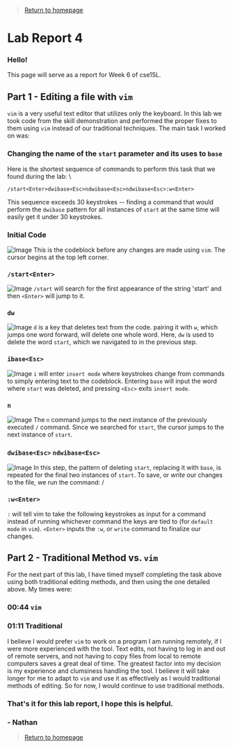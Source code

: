 >[Return to homepage](index.md)
# Lab Report 4
### Hello!
This page will serve as a report for Week 6 of cse15L.

## Part 1 - Editing a file with `vim`
`vim` is a very useful text editor that utilizes only the keyboard. In this lab we took code from the skill demonstration and performed the proper fixes to them using `vim` instead of our traditional techniques. The main task I worked on was:

### Changing the name of the `start` parameter and its uses to `base`
Here is the shortest sequence of commands to perform this task that we found during the lab: \
~~~
/start<Enter>dwibase<Esc>ndwibase<Esc>ndwibase<Esc>:w<Enter>
~~~
This sequence exceeds 30 keystrokes -- finding a command that would perform the `dwibase` pattern for all instances of `start` at the same time will easily get it under 30 keystrokes.

### Initial Code
![Image](lab4pics/1-1.PNG)
This is the codeblock before any changes are made using `vim`. The cursor begins at the top left corner.

### `/start<Enter>`
![Image](lab4pics/1-2.PNG)
`/start` will search for the first appearance of the string 'start' and then `<Enter>` will jump to it.

### `dw`
![Image](lab4pics/1-3.PNG)
`d` is a key that deletes text from the code. pairing it with `w`, which jumps one word forward, will delete one whole word. Here, `dw` is used to delete the word `start`, which we navigated to in the previous step.

### `ibase<Esc>`
![Image](lab4pics/1-4.PNG)
`i` will enter `insert mode` where keystrokes change from commands to simply entering text to the codeblock. Entering `base` will input the word where `start` was deleted, and pressing `<Esc>` exits `insert mode`.

### `n`
![Image](lab4pics/1-5.PNG)
The `n` command jumps to the next instance of the previously executed `/` command. Since we searched for `start`, the cursor jumps to the next instance of `start`.

### `dwibase<Esc>` `ndwibase<Esc>`
![Image](lab4pics/1-6.PNG)
In this step, the pattern of deleting `start`, replacing it with `base`, is repeated for the final two instances of `start`. To save, or *write* our changes to the file, we run the command: /
### `:w<Enter>`
`:` will tell vim to take the following keystrokes as input for a command instead of running whichever command the keys are tied to (for `default mode` in `vim`). `<Enter>` inputs the `:w`, or `write` command to finalize our changes.

## Part 2 - Traditional Method vs. `vim`
For the next part of this lab, I have timed myself completing the task above using both traditional editing methods, and then using the one detailed above. My times were:

### 00:44 `vim`
### 01:11 Traditional

I believe I would prefer `vim` to work on a program I am running remotely, if I were more experienced with the tool. Text edits, not having to log in and out of remote servers, and not having to copy files from local to remote computers saves a great deal of time. The greatest factor into my decision is my experience and clumsiness handling the tool. I believe it will take longer for me to adapt to `vim` and use it as effectively as I would traditional methods of editing. So for now, I would continue to use traditional methods.

### That's it for this lab report, I hope this is helpful. 

### - Nathan

>[Return to homepage](index.md)